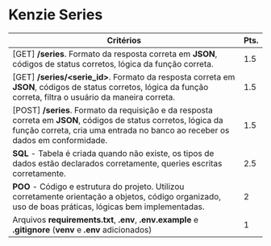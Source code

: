 # Kenzie Series


| Critérios | Pts. |
|---|---|
| [GET] **/series**. Formato da resposta correta em **JSON**, códigos de status corretos, lógica da função correta. | 1.5 |
| [GET] **/series/\<serie_id>**. Formato da resposta correta em **JSON**, códigos de status corretos, lógica da função correta, filtra o usuário da maneira correta. | 1.5 |
| [POST] **/series**. Formato da requisição e da resposta correta em **JSON**, códigos de status corretos, lógica da função correta, cria uma entrada no banco ao receber os dados em conformidade. | 1.5 |
| **SQL** - Tabela é criada quando não existe, os tipos de dados estão declarados corretamente, queries escritas corretamente. | 2.5 |
| **POO** - Código e estrutura do projeto. Utilizou corretamente orientação a objetos, código organizado, uso de boas práticas, lógicas bem implementadas. | 2 |
| Arquivos **requirements.txt**, **.env**, **.env.example** e **.gitignore** (**venv** e **.env** adicionados) | 1 |